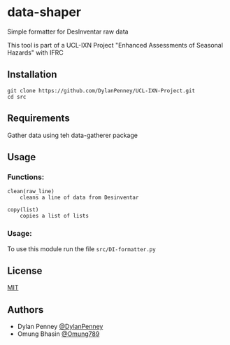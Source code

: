 # data-shaper

Simple formatter for DesInventar raw data

This tool is part of a UCL-IXN Project "Enhanced Assessments of Seasonal Hazards" with IFRC

## Installation

```
git clone https://github.com/DylanPenney/UCL-IXN-Project.git
cd src
```
## Requirements

Gather data using teh data-gatherer package

## Usage

### Functions:

```
clean(raw_line)
    cleans a line of data from Desinventar

copy(list)
    copies a list of lists
```

### Usage:

To use this module run the file `src/DI-formatter.py`

## License

[MIT](https://choosealicense.com/licenses/mit/)

## Authors

- Dylan Penney    [@DylanPenney](https://www.github.com/DylanPenney)
- Omung Bhasin    [@Omung789](https://www.github.com/Omung789)
